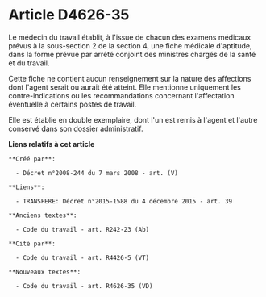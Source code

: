 # Article D4626-35

Le médecin du travail établit, à l'issue de chacun des examens médicaux prévus à la sous-section 2 de la section 4, une fiche
médicale d'aptitude, dans la forme prévue par arrêté conjoint des ministres chargés de la santé et du travail.

Cette fiche ne contient aucun renseignement sur la nature des affections dont l'agent serait ou aurait été atteint. Elle
mentionne uniquement les contre-indications ou les recommandations concernant l'affectation éventuelle à certains postes de
travail.

Elle est établie en double exemplaire, dont l'un est remis à l'agent et l'autre conservé dans son dossier administratif.

**Liens relatifs à cet article**

	**Créé par**:

	  - Décret n°2008-244 du 7 mars 2008 - art. (V)

	**Liens**:

	  - TRANSFERE: Décret n°2015-1588 du 4 décembre 2015 - art. 39

	**Anciens textes**:

	  - Code du travail - art. R242-23 (Ab)

	**Cité par**:

	  - Code du travail - art. R4426-5 (VT)

	**Nouveaux textes**:

	  - Code du travail - art. R4626-35 (VD)
